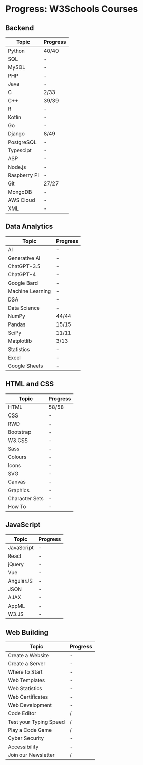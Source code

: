 
# Progress: W3Schools Courses
## Backend
| Topic | Progress |
| -------- | ------- |
| Python | 40/40 |
| SQL | - |
| MySQL | - |
| PHP | - |
| Java | - |
| C | 2/33 |
| C++ | 39/39 |
| R | - |
| Kotlin | - |
| Go | - |
| Django | 8/49 |
| PostgreSQL | - |
| Typescipt | - |
| ASP | - |
| Node.js | - |
| Raspberry Pi | - |
| Git | 27/27 |
| MongoDB | - |
| AWS Cloud | - |
| XML | - |

## Data Analytics
| Topic | Progress |
| -------- | ------- |
| AI | - |
| Generative AI | - |
| ChatGPT-3.5 | - |
| ChatGPT-4 | - |
| Google Bard | - |
| Machine Learning | - |
| DSA | - |
| Data Science | - |
| NumPy | 44/44 |
| Pandas | 15/15 |
| SciPy | 11/11 |
| Matplotlib | 3/13 |
| Statistics | - |
| Excel | - |
| Google Sheets | - |

## HTML and CSS
| Topic | Progress |
| -------- | ------- |
| HTML | 58/58 |
| CSS | - |
| RWD | - |
| Bootstrap | - |
| W3.CSS | - |
| Sass | - |
| Colours | - |
| Icons | - |
| SVG | - |
| Canvas | - |
| Graphics | - |
| Character Sets | - |
| How To | - |


## JavaScript
| Topic | Progress |
| -------- | ------- |
| JavaScript | - |
| React | - |
| jQuery | - |
| Vue | - |
| AngularJS | - |
| JSON | - |
| AJAX | - |
| AppML | - |
| W3.JS | - |

## Web Building
| Topic | Progress |
| -------- | ------- |
| Create a Website | - |
| Create a Server | - |
| Where to Start | - |
| Web Templates | - |
| Web Statistics | - |
| Web Certificates | - |
| Web Development | - |
| Code Editor | / |
| Test your Typing Speed | / |
| Play a Code Game | / |
| Cyber Security | - |
| Accessibility | - |
| Join our Newsletter | / |
